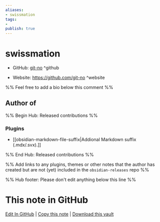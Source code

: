 ```yaml
---
aliases:
- swissmation
tags:
- 
publish: true
---
```


# swissmation

- GitHub: [git-no](https://github.com/git-no/) ^github
<!-- - Discord: `@` ^discord-->
- Website: <https://github.com/git-no> ^website
<!-- - [[Publish sites|Publish site]]: <https://> ^publish-->

%% Feel free to add a bio below this comment %%


## Author of

%% Begin Hub: Released contributions %%
### Plugins
- [[obsidian-markdown-file-suffix|Addional Markdown suffix (.mdx/.svx).]]

%% End Hub: Released contributions %%

%% Add links to any plugins, themes or other notes that the author has created but are not (yet) included in the `obsidian-releases` repo %%

<!--
### Unlisted plugins
-->

<!--
### Others
-->

<!--
## Sponsor this author
-->

<!-- - [[GitHub sponsors]]: [Sponsor @git-no on GitHub Sponsors](https://github.com/sponsors/git-no) ^github-sponsor-->
<!-- - [[Buy me a coffee]]: <https://> ^buy-me-a-coffee-->
<!-- - [[PayPal]]: <https://> ^paypal-->
<!-- - [[Patreon]]: <https://> ^patreon-->

<!--
## Follow this author
-->

<!-- - [[YouTube Channels|On YouTube]]: <https://> ^youtube-->
<!-- - Twitter: <https://> ^twitter-->
<!-- - ... -->

%% Hub footer: Please don't edit anything below this line %%

# This note in GitHub

<span class="git-footer">[Edit In GitHub](https://github.dev/obsidian-community/obsidian-hub/blob/main/01%20-%20Community/People/git-no.md "git-hub-edit-note") | [Copy this note](https://raw.githubusercontent.com/obsidian-community/obsidian-hub/main/01%20-%20Community/People/git-no.md "git-hub-copy-note") | [Download this vault](https://github.com/obsidian-community/obsidian-hub/archive/refs/heads/main.zip "git-hub-download-vault") </span>
